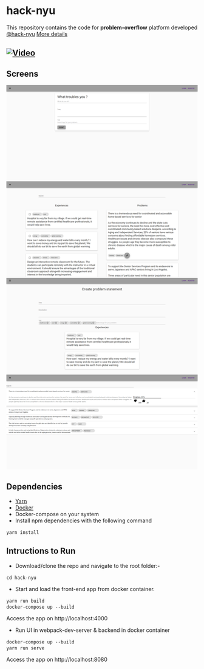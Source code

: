 # hack-nyu
This repository contains the code for <b>problem-overflow</b> platform developed [@hack-nyu](https://hacknyu.org/)
<a href="https://devpost.com/software/project-overflow">More details</a>

## [![Video](https://img.youtube.com/vi/b34PgqB8Juo/0.jpg)](https://www.youtube.com/watch?v=b34PgqB8Juo)

## Screens

![Share experience](images/experience.png)
![Curate](images/curation.png)
![Create problem statement](images/create.png)
![Repository](images/repository.png)


## Dependencies
- [Yarn](https://yarnpkg.com/lang/en/docs/install)
- [Docker](https://docs.docker.com/)
- Docker-compose on your system
- Install npm dependencies with the following command
```
yarn install
```

## Intructions to Run
- Download/clone the repo and navigate to the root folder:-

```
cd hack-nyu
```
- Start and load the front-end app from docker container. 
```
yarn run build
docker-compose up --build
```
Access the app on http://localhost:4000

- Run UI in webpack-dev-server & backend in docker container
```
docker-compose up --build
yarn run serve
```
Access the app on http://localhost:8080


